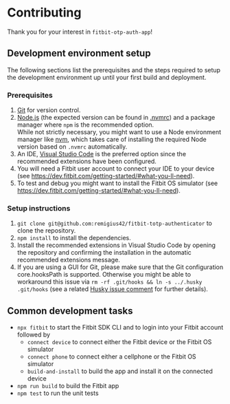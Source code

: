 # Contributing

Thank you for your interest in `fitbit-otp-auth-app`!

## Development environment setup

The following sections list the prerequisites and the steps required to
setup the development environment up until your first build and
deployment.

### Prerequisites

1. [Git](https://git-scm.com/downloads) for version control.
2. [Node.js](https://nodejs.org/en/) (the expected version can be found
   in [.nvmrc](.nvmrc)) and a package manager where `npm` is the
   recommended option.  
   While not strictly necessary, you might want to use a Node
   environment manager like [nvm](https://github.com/nvm-sh/nvm), which
   takes care of installing the required Node version based on `.nvmrc`
   automatically.
3. An IDE, [Visual Studio Code](https://code.visualstudio.com/) is the
   preferred option since the recommended extensions have been
   configured.
4. You will need a Fitbit user account to connect your IDE to your
   device (see <https://dev.fitbit.com/getting-started/#what-you-ll-need>).
5. To test and debug you might want to install the Fitbit OS simulator
   (see <https://dev.fitbit.com/getting-started/#what-you-ll-need>).

### Setup instructions

1. `git clone git@github.com:remigius42/fitbit-totp-authenticator` to clone the repository.
2. `npm install` to install the dependencies.
3. Install the recommended extensions in Visual Studio Code by opening
   the repository and confirming the installation in the automatic
   recommended extensions message.
4. If you are using a GUI for Git, please make sure that the Git
   configuration core.hooksPath is supported. Otherwise you might be
   able to workaround this issue via
   `rm -rf .git/hooks && ln -s ../.husky .git/hooks`
   (see a related [Husky issue comment](https://github.com/typicode/husky/issues/875#issue-809587895)
   for further details).

## Common development tasks

- `npx fitbit` to start the Fitbit SDK CLI and to login into your Fitbit account
  followed by
  - `connect device` to connect either the Fitbit device or the Fitbit OS
    simulator
  - `connect phone` to connect either a cellphone or the Fitbit OS simulator
  - `build-and-install` to build the app and install it on the connected device
- `npm run build` to build the Fitbit app
- `npm test` to run the unit tests
